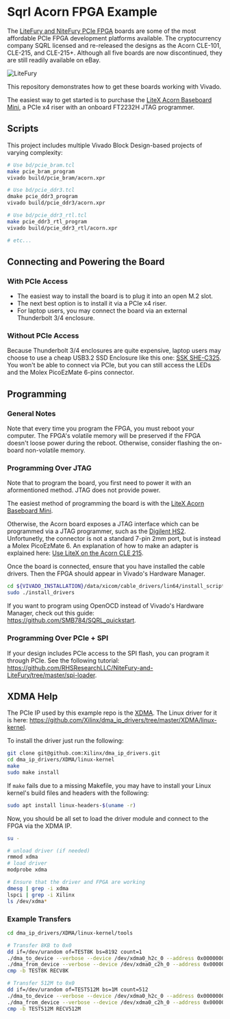 
# Sqrl Acorn FPGA Example

The [LiteFury and NiteFury PCIe FPGA](https://github.com/RHSResearchLLC/NiteFury-and-LiteFury) boards are some of the most affordable PCIe FPGA development platforms available. The cryptocurrency company SQRL licensed and re-released the designs as the Acorn CLE-101, CLE-215, and CLE-215+. Although all five boards are now discontinued, they are still readily available on eBay.

![LiteFury](https://raw.githubusercontent.com/RHSResearchLLC/NiteFury-and-LiteFury/701716e3ccf9a7613e425db4bb4faeb7615c30c5/images/lf-hero-cropped.PNG)

This repository demonstrates how to get these boards working with Vivado.

The easiest way to get started is to purchase the [LiteX Acorn Baseboard Mini](https://enjoy-digital-shop.myshopify.com/products/litex-acorn-baseboard-mini-sqrl-acorn-cle215), a PCIe x4 riser with an onboard FT2232H JTAG programmer.

## Scripts

This project includes multiple Vivado Block Design-based projects of varying complexity:

```bash
# Use bd/pcie_bram.tcl
make pcie_bram_program
vivado build/pcie_bram/acorn.xpr

# Use bd/pcie_ddr3.tcl
dmake pcie_ddr3_program
vivado build/pcie_ddr3/acorn.xpr

# Use bd/pcie_ddr3_rtl.tcl
make pcie_ddr3_rtl_program
vivado build/pcie_ddr3_rtl/acorn.xpr

# etc...
```

## Connecting and Powering the Board

### With PCIe Access

* The easiest way to install the board is to plug it into an open M.2 slot.
* The next best option is to install it via a PCIe x4 riser.
* For laptop users, you may connect the board via an external Thunderbolt 3/4 enclosure.

### Without PCIe Access

Because Thunderbolt 3/4 enclosures are quite expensive, laptop users may choose to use a cheap USB3.2 SSD Enclosure like this one: [SSK SHE-C325](https://www.amazon.com/SSK-Aluminum-Enclosure-External-Based/dp/B07MKCG5ZG). You won't be able to connect via PCIe, but you can still access the LEDs and the Molex PicoEzMate 6-pins connector.

## Programming

### General Notes

Note that every time you program the FPGA, you must reboot your computer. The FPGA's volatile memory will be preserved if the FPGA doesn't loose power during the reboot. Otherwise, consider flashing the on-board non-volatile memory.

### Programming Over JTAG

Note that to program the board, you first need to power it with an aformentioned method. JTAG does not provide power.

The easiest method of programming the board is with the [LiteX Acorn Baseboard Mini](https://enjoy-digital-shop.myshopify.com/products/litex-acorn-baseboard-mini).

Otherwise, the Acorn board exposes a JTAG interface which can be programmed via a JTAG programmer, such as the [Digilent HS2](https://www.digikey.fr/fr/product-highlight/d/digilent/jtag-hs2-programming-cable). Unfortunetly, the connector is not a standard 7-pin 2mm port, but is instead a Molex PicoEzMate 6. An explanation of how to make an adapter is explained here: [Use LiteX on the Acorn CLE 215](https://github.com/enjoy-digital/litex/wiki/Use-LiteX-on-the-Acorn-CLE-215).

Once the board is connected, ensure that you have installed the cable drivers. Then the FPGA should appear in Vivado's Hardware Manager.

```bash
cd ${VIVADO_INSTALLATION}/data/xicom/cable_drivers/lin64/install_script/install_drivers
sudo ./install_drivers
```

If you want to program using OpenOCD instead of Vivado's Hardware Manager, check out this guide: <https://github.com/SMB784/SQRL_quickstart>.

### Programming Over PCIe + SPI

If your design includes PCIe access to the SPI flash, you can program it through PCIe. See the following tutorial: <https://github.com/RHSResearchLLC/NiteFury-and-LiteFury/tree/master/spi-loader>.

## XDMA Help

The PCIe IP used by this example repo is the [XDMA](https://www.amd.com/content/dam/xilinx/support/documents/ip_documentation/xdma/v4_1/pg195-pcie-dma.pdf). The Linux driver for it is here: <https://github.com/Xilinx/dma_ip_drivers/tree/master/XDMA/linux-kernel>.

To install the driver just run the following:

```bash
git clone git@github.com:Xilinx/dma_ip_drivers.git
cd dma_ip_drivers/XDMA/linux-kernel
make
sudo make install
```

If `make` fails due to a missing Makefile, you may have to install your Linux kernel's build files and headers with the following:

```bash
sudo apt install linux-headers-$(uname -r)
```

Now, you should be all set to load the driver module and connect to the FPGA via the XDMA IP.

```bash
su -

# unload driver (if needed)
rmmod xdma
# load driver
modprobe xdma

# Ensure that the driver and FPGA are working
dmesg | grep -i xdma
lspci | grep -i Xilinx
ls /dev/xdma*

```

### Example Transfers

```bash
cd dma_ip_drivers/XDMA/linux-kernel/tools

# Transfer 8KB to 0x0
dd if=/dev/urandom of=TEST8K bs=8192 count=1
./dma_to_device --verbose --device /dev/xdma0_h2c_0 --address 0x00000000 --size $((8*1024)) -f TEST8K
./dma_from_device --verbose --device /dev/xdma0_c2h_0 --address 0x00000000 --size $((8*1024)) --file RECV8K
cmp -b TEST8K RECV8K

# Transfer 512M to 0x0
dd if=/dev/urandom of=TEST512M bs=1M count=512
./dma_to_device --verbose --device /dev/xdma0_h2c_0 --address 0x00000000 --size $((512*1024*1024)) -f TEST512M
./dma_from_device --verbose --device /dev/xdma0_c2h_0 --address 0x00000000 --size $((512*1024*1024)) --file RECV512M
cmp -b TEST512M RECV512M
```
